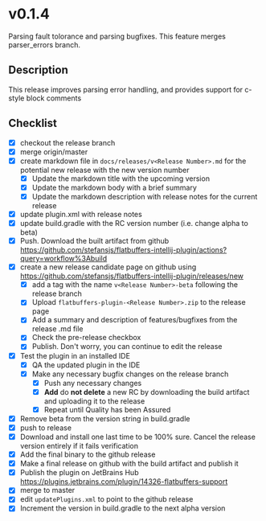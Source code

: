 # v0.1.4

Parsing fault tolorance and parsing bugfixes. This feature merges parser_errors branch.

## Description

This release improves parsing error handling, and provides support for c-style block comments

## Checklist

- [x] checkout the release branch
- [x] merge origin/master
- [x] create markdown file in `docs/releases/v<Release Number>.md` for the potential new release with the new version
 number
  - [x] Update the markdown title with the upcoming version
  - [x] Update the markdown body with a brief summary
  - [x] Update the markdown description with release notes for the current release
- [x] update plugin.xml with release notes
- [x] update build.gradle with the RC version number (i.e. change alpha to beta)
- [x] Push. Download the built artifact from github https://github.com/stefansjs/flatbuffers-intellij-plugin/actions?query=workflow%3Abuild
- [x] create a new release candidate page on github using https://github.com/stefansjs/flatbuffers-intellij-plugin/releases/new
  - [x] add a tag with the name `v<Release Number>-beta` following the release branch
  - [x] Upload `flatbuffers-plugin-<Release Number>.zip` to the release page
  - [x] Add a summary and description of features/bugfixes from the release .md file
  - [x] Check the pre-release checkbox
  - [x] Publish. Don't worry, you can continue to edit the release
- [x] Test the plugin in an installed IDE
  - [x] QA the updated plugin in the IDE
  - [x] Make any necessary bugfix changes on the release branch
    - [x] Push any necessary changes
    - [x] **Add** do **not delete** a new RC by downloading the build artifact and uploading it to the release
    - [x] Repeat until Quality has been Assured
- [x] Remove beta from the version string in build.gradle
- [x] push to release
- [x] Download and install one last time to be 100% sure. Cancel the release version entirely if it fails verification
- [x] Add the final binary to the github release
- [x] Make a final release on github with the build artifact and publish it
- [x] Publish the plugin on JetBrains Hub https://plugins.jetbrains.com/plugin/14326-flatbuffers-support
- [x] merge to master
- [x] edit `updatePlugins.xml` to point to the github release
- [x] Increment the version in build.gradle to the next alpha version
